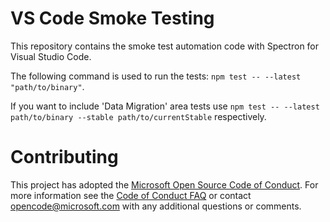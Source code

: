 # VS Code Smoke Testing
This repository contains the smoke test automation code with Spectron for Visual Studio Code.

The following command is used to run the tests: `npm test -- --latest "path/to/binary"`.

If you want to include 'Data Migration' area tests use  `npm test -- --latest path/to/binary --stable path/to/currentStable` respectively.

# Contributing

This project has adopted the [Microsoft Open Source Code of Conduct](https://opensource.microsoft.com/codeofconduct/). For more information see the [Code of Conduct FAQ](https://opensource.microsoft.com/codeofconduct/faq/) or contact [opencode@microsoft.com](mailto:opencode@microsoft.com) with any additional questions or comments.
